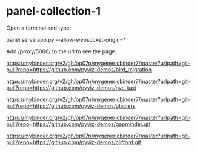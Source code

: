 # panel-collection-1

Open a terminal and type:

panel serve app.py --allow-websocket-origin=*

Add /proxy/5006/ to the url to see the page.

https://mybinder.org/v2/gh/op07n/mygenericbinder7/master?urlpath=git-pull?repo=https://github.com/pyviz-demos/bird_migration

https://mybinder.org/v2/gh/op07n/mygenericbinder7/master?urlpath=git-pull?repo=https://github.com/pyviz-demos/nyc_taxi

https://mybinder.org/v2/gh/op07n/mygenericbinder7/master?urlpath=git-pull?repo=https://github.com/pyviz-demos/glaciers

https://mybinder.org/v2/gh/op07n/mygenericbinder7/master?urlpath=git-pull?repo=https://github.com/pyviz-demos/gapminder.git

https://mybinder.org/v2/gh/op07n/mygenericbinder7/master?urlpath=git-pull?repo=https://github.com/pyviz-demos/clifford.git

